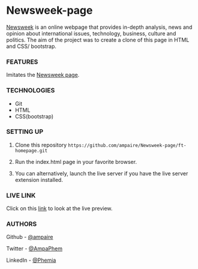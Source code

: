 ﻿# Newsweek-page

[Newsweek](https://www.newsweek.com/) is an online webpage that provides in-depth analysis, news and opinion about international issues, technology, business, culture and politics.
The aim of the project was to create a clone of this page in HTML and CSS/ bootstrap. 

### FEATURES
Imitates the [Newsweek page](https://www.newsweek.com/).


### TECHNOLOGIES
- Git
- HTML
- CSS(bootstrap)


### SETTING UP
1. Clone this repository
    ``https://github.com/ampaire/Newsweek-page/ft-homepage.git``

2. Run the index.html page in your favorite browser.

3. You can alternatively, launch the live server if you have the live server extension installed.

### LIVE LINK
Click on this [link](https://raw.githack.com/ampaire/Newsweek-page/ft-homepage/index.html)  to look at the live preview.

### AUTHORS
Github - [@ampaire](https://github.com/ampaire)

Twitter - [@AmpaPhem](https://twitter.com/AmpaPhem)

LinkedIn - [@Phemia](https://www.linkedin.com/in/phemia)
